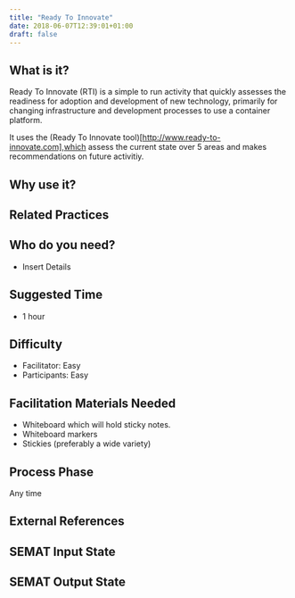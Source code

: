 ```yaml
---
title: "Ready To Innovate"
date: 2018-06-07T12:39:01+01:00
draft: false
---
```


## What is it?

Ready To Innovate (RTI) is a simple to run activity that quickly assesses the readiness for adoption and development of new technology, primarily for changing infrastructure and development processes to use a container platform. 

It uses the (Ready To Innovate tool)[http://www.ready-to-innovate.com],which assess the current state over 5 areas and makes recommendations on future activitiy.


## Why use  it?


## Related Practices


## Who do you need?

- Insert Details


## Suggested Time

- 1 hour


## Difficulty
- Facilitator: Easy
- Participants: Easy


## Facilitation Materials Needed

- Whiteboard which will hold sticky notes.
- Whiteboard markers
- Stickies (preferably a wide variety)

## Process Phase
Any time

## External References

## SEMAT Input State

## SEMAT Output State


